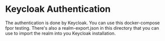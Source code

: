 # Keycloak Authentication

The authentication is done by Keycloak. You can use this docker-compose fpor testing. There's also a realm-export.json in this directory that you can use to
import the realm into you Keycloak installation.

